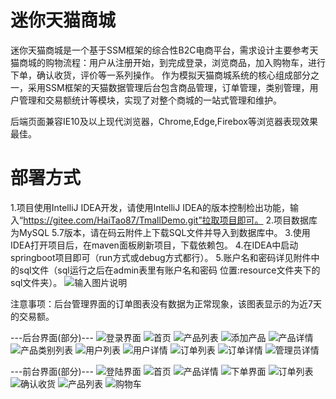 # 迷你天猫商城
迷你天猫商城是一个基于SSM框架的综合性B2C电商平台，需求设计主要参考天猫商城的购物流程：用户从注册开始，到完成登录，浏览商品，加入购物车，进行下单，确认收货，评价等一系列操作。
作为模拟天猫商城系统的核心组成部分之一，采用SSM框架的天猫数据管理后台包含商品管理，订单管理，类别管理，用户管理和交易额统计等模块，实现了对整个商城的一站式管理和维护。

后端页面兼容IE10及以上现代浏览器，Chrome,Edge,Firebox等浏览器表现效果最佳。

# 部署方式
1.项目使用IntelliJ IDEA开发，请使用IntelliJ IDEA的版本控制检出功能，输入“https://gitee.com/HaiTao87/TmallDemo.git”拉取项目即可。
2.项目数据库为MySQL 5.7版本，请在码云附件上下载SQL文件并导入到数据库中。
3.使用IDEA打开项目后，在maven面板刷新项目，下载依赖包。
4.在IDEA中启动springboot项目即可（run方式或debug方式都行）。
5.账户名和密码详见附件中的sql文件（sql运行之后在admin表里有账户名和密码 位置:resource文件夹下的sql文件夹）。
![输入图片说明](https://images.gitee.com/uploads/images/2020/1016/150457_5c0c7304_996301.png "屏幕截图.png")

注意事项：后台管理界面的订单图表没有数据为正常现象，该图表显示的为近7天的交易额。

---后台界面(部分)---
![登录界面](https://gitee.com/uploads/images/2018/0526/222324_71d64249_1616166.png "2018-05-26_221417.png")
![首页](https://gitee.com/uploads/images/2018/0526/222349_00d5df29_1616166.png "2018-05-26_221445.png")
![产品列表](https://gitee.com/uploads/images/2018/0526/222414_c3a74f51_1616166.png "2018-05-26_221454.png")
![添加产品](https://gitee.com/uploads/images/2018/0526/222440_813cf8d7_1616166.png "2018-05-26_221504.png")
![产品详情](https://gitee.com/uploads/images/2018/0526/222457_7727da44_1616166.png "2018-05-26_221513.png")
![产品类别列表](https://gitee.com/uploads/images/2018/0526/222515_0f605a1a_1616166.png "2018-05-26_221522.png")
![用户列表](https://gitee.com/uploads/images/2018/0526/222531_2ddbba60_1616166.png "2018-05-26_221530.png")
![用户详情](https://gitee.com/uploads/images/2018/0526/222542_f816afc9_1616166.png "2018-05-26_221539.png")
![订单列表](https://gitee.com/uploads/images/2018/0526/222601_ac370928_1616166.png "2018-05-26_221547.png")
![订单详情](https://gitee.com/uploads/images/2018/0526/222628_e539faf6_1616166.png "2018-05-26_221554.png")
![管理员详情](https://gitee.com/uploads/images/2018/0526/222839_911d4e0d_1616166.png "2018-05-26_221607.png")

---前台界面(部分)---
![登陆界面](https://gitee.com/uploads/images/2018/0526/223030_17b28619_1616166.png "2018-05-26_221715.png")
![首页](https://gitee.com/uploads/images/2018/0526/223018_14e999f1_1616166.png "2018-05-26_221703.png")
![产品详情](https://gitee.com/uploads/images/2018/0526/223044_e481ec5f_1616166.png "2018-05-26_221725.png")
![下单界面](https://gitee.com/uploads/images/2018/0526/223100_ef6e9612_1616166.png "2018-05-26_221837.png")
![订单列表](https://gitee.com/uploads/images/2018/0526/223117_dfd64b43_1616166.png "2018-05-26_221901.png")
![确认收货](https://gitee.com/uploads/images/2018/0526/223220_71e2ee3d_1616166.png "2018-05-26_221911.png")
![产品列表](https://gitee.com/uploads/images/2018/0526/223233_18e131a5_1616166.png "2018-05-26_222006.png")
![购物车](https://gitee.com/uploads/images/2018/0526/223245_3f80d8f4_1616166.png "2018-05-26_223157.png")
